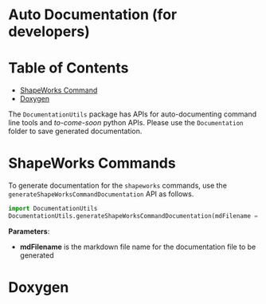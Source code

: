 
Auto Documentation (for developers)
===================

Table of Contents
====================
- [ShapeWorks Command](#shapeworks-commands) 
- [Doxygen](#doxygen)


The `DocumentationUtils` package has APIs for auto-documenting command line tools and *to-come-soon* python APIs. Please use the `Documentation` folder to save generated documentation.

ShapeWorks Commands
=====================

To generate documentation for the `shapeworks` commands, use the `generateShapeWorksCommandDocumentation` API as follows.

```python
import DocumentationUtils
DocumentationUtils.generateShapeWorksCommandDocumentation(mdFilename = '/path/to/documentation/ShapeWorksCommands/ShapeWorksCommands.md')
```

**Parameters**:   
  - **mdFilename** is the markdown file name for the documentation file to be generated
  
  
Doxygen
=====================